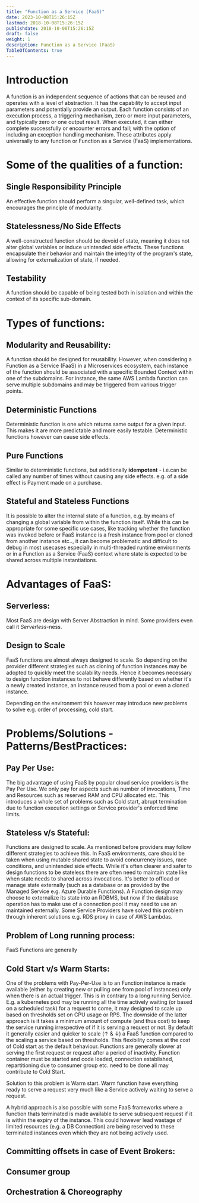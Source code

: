 ```yaml
---
title: "Function as a Service (FaaS)"
date: 2023-10-08T15:26:15Z
lastmod: 2018-10-08T15:26:15Z
publishdate: 2018-10-08T15:26:15Z
draft: false
weight: 1
description: Function as a Service (FaaS) 
TableOfContents: true
---
```


# Introduction
A function is an independent sequence of actions that can be reused and operates with a level of abstraction. It has the capability to accept input parameters and potentially provide an output. Each function consists of an execution process, a triggering mechanism, zero or more input parameters, and typically zero or one output result. When executed, it can either complete successfully or encounter errors and fail; with the option of including an exception handling mechanism. These attributes apply universally to any function or Function as a Service (FaaS) implementations.

# Some of the qualities of a function:
## Single Responsibility Principle
An effective function should perform a singular, well-defined task, which encourages the principle of modularity.
## Statelessness/No Side Effects
A well-constructed function should be devoid of state, meaning it does not alter global variables or induce unintended side effects. These functions encapsulate their behavior and maintain the integrity of the program's state, allowing for externalization of state, if needed.
## Testability
A function should be capable of being tested both in isolation and within the context of its specific sub-domain.
# Types of functions:
## Modularity and Reusability:
A function should be designed for reusability. However, when considering a Function as a Service (FaaS) in a Microservices ecosystem, each instance of the function should be associated with a specific Bounded Context within one of the subdomains. For instance, the same AWS Lambda function can serve multiple subdomains and may be triggered from various trigger points.
## Deterministic Functions
Deterministic function is one which returns same output for a given input. This makes it are more predictable and more easily testable. Deterministic functions however can cause side effects.
## Pure Functions
Similar to deterministic functions, but additionally **idempotent** - i.e.can be called any number of times without causing any side effects. e.g. of a side effect is Payment made on a purchase. 
## Stateful and Stateless Functions
It is possible to alter the internal state of a function, e.g. by means of changing a global variable from within the function itself. While this can be appropriate for some specific use cases, like tracking whether the function was invoked before or FaaS instance is a fresh instance from pool or cloned from another instance etc.., it can become problematic and difficult to debug in most usecases especially in multi-threaded runtime environments or in a Function as a Service (FaaS) context where state is expected to be shared across multiple instantiations.

# Advantages of FaaS:
## Serverless:
Most FaaS are design with Server Abstraction in mind. Some providers even call it *Serverless*-ness.
## Design to Scale
FaaS functions are almost always designed to scale. So depending on the provider different strategies such as cloning of function instances may be adopted to quickly meet the scalability needs. Hence it becomes necessary to design function instances to not behave differently based on whether it's a newly created instance, an instance reused from a pool or even a cloned instance.

Depending on the environment this however may introduce new problems to solve e.g. order of processing, cold start.
# Problems/Solutions - Patterns/BestPractices:
## Pay Per Use:
The big advantage of using FaaS by popular cloud service providers is the Pay Per Use. We only pay for aspects such as number of invocations, Time and Resources such as reserved RAM and CPU allocated etc. This introduces a whole set of problems such as Cold start, abrupt termination due to function execution settings or Service provider's enforced time limits.
## Stateless v/s Stateful: 
Functions are designed to scale. As mentioned before providers may follow different strategies to achieve this. In FaaS environments, care should be taken when using mutable shared state to avoid concurrency issues, race conditions, and unintended side effects. While it's often clearer and safer to design functions to be stateless there are often need to maintain state like when state needs to shared across invocations. It's better to offload or manage state externally (such as a database or as provided by the Managed Service e.g. Azure Durable Functions).
A Function design may choose to externalize its state into an RDBMS, but now if the database operation has to make use of a connection pool it may need to use an maintained externally. Some Service Providers have solved this problem through inherent solutions e.g. RDS proxy in case of AWS Lambdas.
## Problem of Long running process:
FaaS Functions are generally 
## Cold Start v/s Warm Starts:
One of the problems with Pay-Per-Use is to an Function instance is made available (either by creating new or pulling one from pool of instances) only when there is an actual trigger. This is in contrary to a long running Service. E.g. a kubernetes pod may be running all the time actively waiting (or based on a scheduled task) for a request to come, it may designed to scale up based on thresholds set on CPU usage or RPS. The downside of the latter approach is it takes a minimum amount of compute (and thus cost) to keep the service running irrespective of if it is serving a request or not. By default it generally easier and quicker to scale (↑ & ↓) a FaaS function compared to the scaling a service based on thresholds.
This flexibility comes at the cost of Cold start as the default behaviour. Functions are generally slower at serving the first request or request after a period of inactivity. Function container must be started and code loaded, connection established, repartitioning due to consumer group etc. need to be done all may contribute to Cold Start.

Solution to this problem is Warm start. Warm function have everything ready to serve a request very much like a Service actively waiting to serve a request.

A hybrid approach is also possible with some FaaS frameworks where a function thats terminated is made available to serve subsequent request if it is within the expiry of the instance. This could however lead wastage of  limited resources (e.g. a DB Connection) are being reserved to these terminated instances even which they are not being actively used.
## Committing offsets in case of Event Brokers:
## Consumer group 
## Orchestration & Choreography
